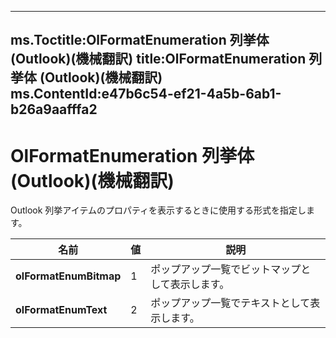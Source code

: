 

---
ms.Toctitle:OlFormatEnumeration 列挙体 (Outlook)(機械翻訳)
title:OlFormatEnumeration 列挙体 (Outlook)(機械翻訳)
ms.ContentId:e47b6c54-ef21-4a5b-6ab1-b26a9aafffa2
---
# OlFormatEnumeration 列挙体 (Outlook)(機械翻訳)




Outlook 列挙アイテムのプロパティを表示するときに使用する形式を指定します。

|**名前**|**値**|**説明**|
|---|---|---|
|**olFormatEnumBitmap**|1|ポップアップ一覧でビットマップとして表示します。|
|**olFormatEnumText**|2|ポップアップ一覧でテキストとして表示します。|




